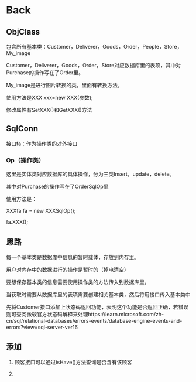# Back 

## ObjClass

包含所有基本类：Customer，Deliverer，Goods，Order，People，Store，My_image



Customer，Deliverer，Goods，Order，Store对应数据库里的表项，其中对Purchase的操作写在了Order里。

My_image是进行图片转换的类，里面有转换方法。

使用方法是XXX xxx=new XXX(参数);

修改属性有SetXXX()和GetXXX()方法

## SqlConn

接口fa：作为操作类的对外接口

### Op（操作类）

这里是实体类对应数据库的具体操作，分为三类Insert，update，delete。

其中对Purchase的操作写在了OrderSqlOp里

使用方法是：

XXXfa fa = new XXXSqlOp();

fa.XXX();

## 思路

每一个基本类是数据库中信息的暂时载体，存放到内存里。

用户对内存中的数据进行的操作是暂时的（掉电清空）

要想保存基本类的信息需要使用操作类的方法传入到数据库里。

当获取时需要从数据库里的表项需要创建相关基本类，然后将用接口传入基本类中

先将Customer接口添加上状态码返回功能，表明这个功能是否返回正确，若错误则可查阅微软官方状态码解释来处理https://learn.microsoft.com/zh-cn/sql/relational-databases/errors-events/database-engine-events-and-errors?view=sql-server-ver16

## 添加

1. 顾客接口可以通过isHave()方法查询是否含有该顾客

2. 